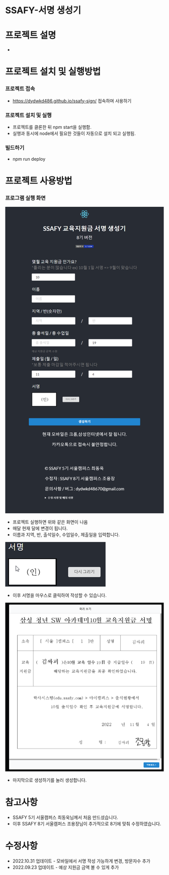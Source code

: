 # SSAFY-서명 생성기

# 프로젝트 설명
- 

# 프로젝트 설치 및 실행방법
### 프로젝트 접속
- https://dydwkd486.github.io/ssafy-sign/ 접속하며 사용하기
### 프로젝트 설치 및 실행
- 프로젝트를 클론한 뒤 npm start을 실행함.
- 실행과 동시에 node에서 필요한 것들이 자동으로 설치 되고 실행됨.
### 빌드하기
- npm run deploy

# 프로젝트 사용방법
### 프로그램 실행 화면
![ex_screenshot](./img/main1.png)

- 프로젝트 실행하면 위와 같은 화면이 나옴
- 매달 현재 달에 변경이 됩니다.
- 이름과 지역, 반, 출석일수, 수업일수, 제출일을 입력합니다.

![ex_screenshot](./img/main2.gif)

- 이후 서명을 마우스로 클릭하여 작성할 수 있습니다.

![ex_screenshot](./img/main3.JPG)
- 마지막으로 생성하기를 눌러 생성합니다.

# 참고사항
- SSAFY 5기 서울캠퍼스 최동욱님께서 처음 만드셨습니다.
- 이후 SSAFY 8기 서울캠퍼스 조용장님이 추가적으로 8기에 맞춰 수정하였습니다.

# 수정사항
- 2022.10.31 업데이트 - 모바일에서 서명 작성 가능하게 변경, 방문자수 추가
- 2022.09.23 업데이트 - 예상 지원금 금액 볼 수 있게 추가
